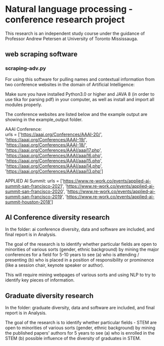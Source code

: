 # Natural language processing - conference research project
This research is an independent study course under the guidance of Professor Andrew Petersen at University of Toronto Mississauga.

## web scraping software
### scraping-adv.py
For using this software for pulling names and contextual information from two conference websites in the domain of Artificial Intelligence:

Make sure you have installed Python3.0 or higher and JAVA 8 (in order to use tika for parsing pdf) in your computer, as well as install and import all modules properly.

The conference websites are listed below and the example output are showing in the example_output folder.

AAAI Conference:    
urls = ['https://aaai.org/Conferences/AAAI-20/',
        'https://aaai.org/Conferences/AAAI-19/',
        'https://aaai.org/Conferences/AAAI-18/',
        'https://aaai.org/Conferences/AAAI/aaai17.php',
        'https://aaai.org/Conferences/AAAI/aaai16.php',
        'https://aaai.org/Conferences/AAAI/aaai15.php',
        'https://aaai.org/Conferences/AAAI/aaai14.php',
        'https://aaai.org/Conferences/AAAI/aaai13.php']

APPLIED AI Summit:
urls = ['https://www.re-work.co/events/applied-ai-summit-san-francisco-2021',
         'https://www.re-work.co/events/applied-ai-summit-san-francisco-2020',
         'https://www.re-work.co/events/applied-ai-summit-san-francisco-2019',
         'https://www.re-work.co/events/applied-ai-summit-houston-2018']
         
## AI Conference diversity research
In the folder: ai conference diversity, data and software are included, and final report is in Analysis.

The goal of the research is to identify whether particular fields are open to minorities of various sorts (gender, ethnic background) by mining the major conferences for a field for 5-10 years to see
(a) who is attending / presenting 
(b) who is placed in a position of responsibility or prominence (like a session chair, keynote speaker or author). 

This will require mining webpages of various sorts and using NLP to try to identify key pieces of information.

## Graduate diversity research
In the folder: graduate diversity, data and software are included, and final report is in Analysis.

The goal of the research is to identify whether particular fields - STEM are open to minorities of various sorts (gender, ethnic background) by mining the published papers' authors for 5 years to see
(a) who is enrolled in the STEM 
(b) possible influence of the diversity of graduates in STEM.

         
         
